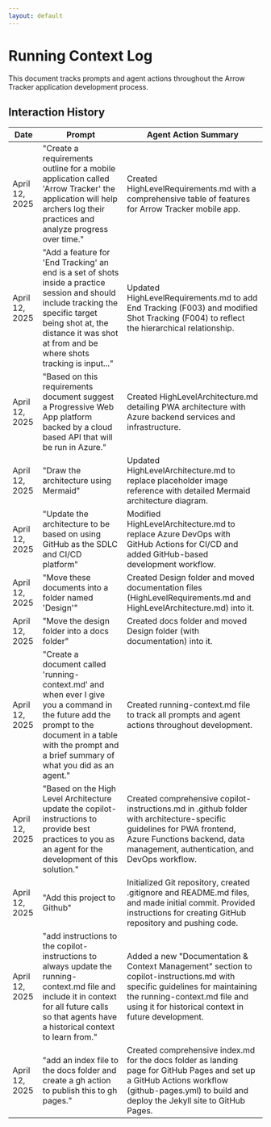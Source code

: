 ```yaml
---
layout: default
---
```

# Running Context Log

This document tracks prompts and agent actions throughout the Arrow Tracker application development process.

## Interaction History

| Date | Prompt | Agent Action Summary |
|------|--------|----------------------|
| April 12, 2025 | "Create a requirements outline for a mobile application called 'Arrow Tracker' the application will help archers log their practices and analyze progress over time." | Created HighLevelRequirements.md with a comprehensive table of features for Arrow Tracker mobile app. |
| April 12, 2025 | "Add a feature for 'End Tracking' an end is a set of shots inside a practice session and should include tracking the specific target being shot at, the distance it was shot at from and be where shots tracking is input..." | Updated HighLevelRequirements.md to add End Tracking (F003) and modified Shot Tracking (F004) to reflect the hierarchical relationship. |
| April 12, 2025 | "Based on this requirements document suggest a Progressive Web App platform backed by a cloud based API that will be run in Azure." | Created HighLevelArchitecture.md detailing PWA architecture with Azure backend services and infrastructure. |
| April 12, 2025 | "Draw the architecture using Mermaid" | Updated HighLevelArchitecture.md to replace placeholder image reference with detailed Mermaid architecture diagram. |
| April 12, 2025 | "Update the architecture to be based on using GitHub as the SDLC and CI/CD platform" | Modified HighLevelArchitecture.md to replace Azure DevOps with GitHub Actions for CI/CD and added GitHub-based development workflow. |
| April 12, 2025 | "Move these documents into a folder named 'Design'" | Created Design folder and moved documentation files (HighLevelRequirements.md and HighLevelArchitecture.md) into it. |
| April 12, 2025 | "Move the design folder into a docs folder" | Created docs folder and moved Design folder (with documentation) into it. |
| April 12, 2025 | "Create a document called 'running-context.md' and when ever I give you a command in the future add the prompt to the document in a table with the prompt and a brief summary of what you did as an agent." | Created running-context.md file to track all prompts and agent actions throughout development. |
| April 12, 2025 | "Based on the High Level Architecture update the copilot-instructions to provide best practices to you as an agent for the development of this solution." | Created comprehensive copilot-instructions.md in .github folder with architecture-specific guidelines for PWA frontend, Azure Functions backend, data management, authentication, and DevOps workflow. |
| April 12, 2025 | "Add this project to Github" | Initialized Git repository, created .gitignore and README.md files, and made initial commit. Provided instructions for creating GitHub repository and pushing code. |
| April 12, 2025 | "add instructions to the copilot-instructions to always update the running-context.md file and include it in context for all future calls so that agents have a historical context to learn from." | Added a new "Documentation & Context Management" section to copilot-instructions.md with specific guidelines for maintaining the running-context.md file and using it for historical context in future development. |
| April 12, 2025 | "add an index file to the docs folder and create a gh action to publish this to gh pages." | Created comprehensive index.md for the docs folder as landing page for GitHub Pages and set up a GitHub Actions workflow (github-pages.yml) to build and deploy the Jekyll site to GitHub Pages. |